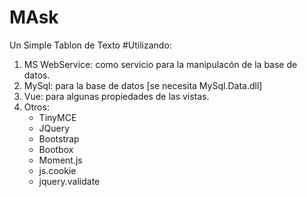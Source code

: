 # MAsk
Un Simple Tablon de Texto
#Utilizando:
1. MS WebService: como servicio para la manipulacón de la base de datos.
1. MySql: para la base de datos [se necesita MySql.Data.dll]
1. Vue: para algunas propiedades de las vistas.
1. Otros:
    * TinyMCE
    * JQuery
    * Bootstrap
    * Bootbox
    * Moment.js
    * js.cookie
    * jquery.validate

